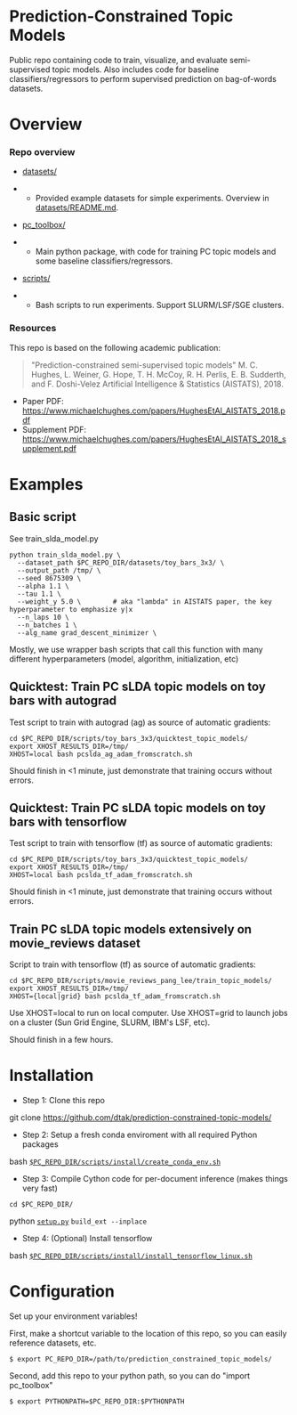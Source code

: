 # Prediction-Constrained Topic Models

Public repo containing code to train, visualize, and evaluate semi-supervised topic models. Also includes code for baseline classifiers/regressors to perform supervised prediction on bag-of-words datasets.

# Overview

### Repo overview

* [datasets/](https://github.com/dtak/prediction-constrained-topic-models/tree/master/datasets/)
* * Provided example datasets for simple experiments. Overview in [datasets/README.md](https://github.com/dtak/prediction-constrained-topic-models/tree/master/datasets/README.md).
  
* [pc_toolbox/](https://github.com/dtak/prediction-constrained-topic-models/tree/master/pc_toolbox/)
* * Main python package, with code for training PC topic models and some baseline classifiers/regressors.

* [scripts/](https://github.com/dtak/prediction-constrained-topic-models/tree/master/scripts/)
* * Bash scripts to run experiments. Support SLURM/LSF/SGE clusters.

### Resources

This repo is based on the following academic publication:

> "Prediction-constrained semi-supervised topic models"
> M. C. Hughes, L. Weiner, G. Hope, T. H. McCoy, R. H. Perlis, E. B. Sudderth, and F. Doshi-Velez
> Artificial Intelligence & Statistics (AISTATS), 2018.

* Paper PDF: https://www.michaelchughes.com/papers/HughesEtAl_AISTATS_2018.pdf
* Supplement PDF: https://www.michaelchughes.com/papers/HughesEtAl_AISTATS_2018_supplement.pdf


# Examples

## Basic script

See train_slda_model.py
```
python train_slda_model.py \
  --dataset_path $PC_REPO_DIR/datasets/toy_bars_3x3/ \
  --output_path /tmp/ \
  --seed 8675309 \
  --alpha 1.1 \
  --tau 1.1 \
  --weight_y 5.0 \        # aka "lambda" in AISTATS paper, the key hyperparameter to emphasize y|x
  --n_laps 10 \
  --n_batches 1 \
  --alg_name grad_descent_minimizer \
```

Mostly, we use wrapper bash scripts that call this function with many different hyperparameters (model, algorithm, initialization, etc)

## Quicktest: Train PC sLDA topic models on toy bars with autograd

Test script to train with autograd (ag) as source of automatic gradients:
```
cd $PC_REPO_DIR/scripts/toy_bars_3x3/quicktest_topic_models/
export XHOST_RESULTS_DIR=/tmp/
XHOST=local bash pcslda_ag_adam_fromscratch.sh 
```
Should finish in <1 minute, just demonstrate that training occurs without errors.

## Quicktest: Train PC sLDA topic models on toy bars with tensorflow

Test script to train with tensorflow (tf) as source of automatic gradients:
```
cd $PC_REPO_DIR/scripts/toy_bars_3x3/quicktest_topic_models/
export XHOST_RESULTS_DIR=/tmp/
XHOST=local bash pcslda_tf_adam_fromscratch.sh 
```
Should finish in <1 minute, just demonstrate that training occurs without errors.


## Train PC sLDA topic models extensively on movie_reviews dataset

Script to train with tensorflow (tf) as source of automatic gradients:
```
cd $PC_REPO_DIR/scripts/movie_reviews_pang_lee/train_topic_models/
export XHOST_RESULTS_DIR=/tmp/
XHOST={local|grid} bash pcslda_tf_adam_fromscratch.sh 
```
Use XHOST=local to run on local computer.
Use XHOST=grid to launch jobs on a cluster (Sun Grid Engine, SLURM, IBM's LSF, etc).

Should finish in a few hours.


# Installation

* Step 1: Clone this repo

git clone https://github.com/dtak/prediction-constrained-topic-models/

* Step 2: Setup a fresh conda enviroment with all required Python packages

bash [`$PC_REPO_DIR/scripts/install/create_conda_env.sh`](https://github.com/dtak/prediction-constrained-topic-models/tree/master/scripts/install/create_conda_env.sh)

* Step 3: Compile Cython code for per-document inference (makes things very fast)

`cd $PC_REPO_DIR/`

python [`setup.py`](https://github.com/dtak/prediction-constrained-topic-models/tree/master/setup.py) `build_ext --inplace`

* Step 4: (Optional) Install tensorflow

bash [`$PC_REPO_DIR/scripts/install/install_tensorflow_linux.sh`](https://github.com/dtak/prediction-constrained-topic-models/tree/master/scripts/install/install_tensorflow_linux.sh)

# Configuration

Set up your environment variables!

First, make a shortcut variable to the location of this repo, so you can easily reference datasets, etc.

    $ export PC_REPO_DIR=/path/to/prediction_constrained_topic_models/

Second, add this repo to your python path, so you can do "import pc_toolbox"

    $ export PYTHONPATH=$PC_REPO_DIR:$PYTHONPATH

